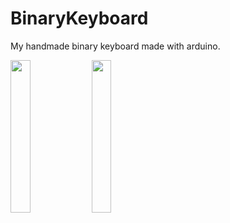 # BinaryKeyboard
My handmade binary keyboard made with arduino.


<img src="https://lh3.googleusercontent.com/MTy0_0vjghUPENM73yC1OlSK_L6ytrHGFaSOo5Hl-B_lIjbvN854aQlLKBL_jMmva98z8TpdamogGlDDn83PEbC7wqxjHQ4-dm5B27SkKN4P9YbxZKXmIZraf9N_EnObVAACcmoOcp6sBrvQgI69WOF1tFv_Xdr-f3lHTRiyFvDQOXd26KI89To8ynL-NxZzpKtb2qg3GxMML2OMdLN_U7bsjp9WtYsyD5UdxIvpBhiRbMilLnQkWII5YrZyv_iH9XUKtECJVncB_sL1q4gAyDUeozCOt8KCqNLGNd5kDnPFwqy7SSLQcnr30Rdpkvfenjygd06ct4cJOPoJMN4hvCEcQ27J3TXNkWhb1rGJpN1n942h8iQgWhWis9rZ9UX_2C6TP4to6ip6QUpqQ3gqlmz8PdRCAceUl4sCPVfdD51x_eUIlAf-vQC5lwrl3oZILt7-P0WdeyI9RK_1-wrwxKR_Yy58NtpyfOh76EnSe5g1CMUkfsTPaKfKrwgpfG5blLaNlQAw_w831ZuZvsw00Bu04q7Ikbs9Z7dtegytGCiTISLzA0t0MkFwKzR2_wMpaO3yAoTNNPi-2L08IIJjJN60OUBHAi_A81Zupjfqip5wdsSu4uYFPOL-Cixg0dy52fev5pOauurUEwArM8PB8oAtNuZkB_AP=w886-h1180-no" width="25%">

<img src="https://lh3.googleusercontent.com/ys8MVtM0yAAYgly09-mJN7CRahqEMHunqn7biGr2D7Ymj2e4LaGd6P_S_vbCx7kUgPzYpByQfANc4P0S-o2x17xNvoXxd5yjWxADqpL9jPhhDwVydl-rB1sAdYN-YwcVpr_5RHiaHXKel367QpD3814NTLDj7eGls1jorIG-ty_RH2J1vMBY48I0SE4pqVtbZtS5WjUKuiJC-M39gqpms18NQwAOu8qonzORvzM37RCbsG_0ow5PY_iRx_Lg4Rg8eW3bOIiXWJcWLDD9KGbEYGgTGS1bZLyEdPAFbaTGXqgm9oDvRJ0IBG_38BD8JT6pbaa4hFLfzRsDkJxny6-wdFxsFb-2TjRsPQKKhjhPZdPUGnOu8bzsuKJDfFg8rzPvTvGjZvtm9Lhsetk754jBqM2mG46ni6KUTjUyrBhYHsuDhM3AgOHkZWCmLZfLO2gcizS5Y1TPZEJoyMByuD0i86XCwebKrCKzv84h_AiETxzN8m2q3vTg1m1ujFH-FUe2hjAAsExueEWkElc-Coct0TDVvdorvy0DZ84zGd_SK9mACzzK2nq-_AgOLXjrkMZcZwwAm3Szoenlly14CQebOWsENSakajshzKQNROJ9HcUopr9VUuGhU2M7nBc39mAVMhXp_GnUupHuMKBaB53smpr-9qMXA9Ji=w354-h472-no" width="25%">
